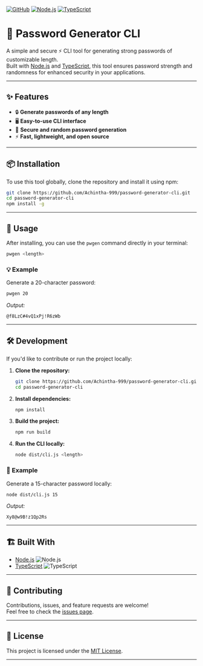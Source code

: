 [![GitHub](https://img.shields.io/badge/GitHub-Repo-blue?logo=github)](https://github.com/Achintha-999/password-generator-cli)
[![Node.js](https://img.shields.io/badge/Built%20With-Node.js-green?logo=node-dot-js)](https://nodejs.org/)
[![TypeScript](https://img.shields.io/badge/TypeScript-Enabled-blue?logo=typescript)](https://www.typescriptlang.org/)

# 🔑 Password Generator CLI

A simple and secure ⚡️ CLI tool for generating strong passwords of customizable length.  
Built with [Node.js](https://nodejs.org/) and [TypeScript](https://www.typescriptlang.org/), this tool ensures password strength and randomness for enhanced security in your applications.

---

## ✨ Features

- 🔒 **Generate passwords of any length**
- 🖥️ **Easy-to-use CLI interface**
- 🎲 **Secure and random password generation**
- ⚡ **Fast, lightweight, and open source**

---

## 📦 Installation

To use this tool globally, clone the repository and install it using npm:

```bash
git clone https://github.com/Achintha-999/password-generator-cli.git
cd password-generator-cli
npm install -g
```

---

## 🚀 Usage

After installing, you can use the `pwgen` command directly in your terminal:

```bash
pwgen <length>
```

### 💡 Example

Generate a 20-character password:

```bash
pwgen 20
```
_Output:_
```
@f8LzC#4vQ1xPj!R6zWb
```

---

## 🛠️ Development

If you'd like to contribute or run the project locally:

1. **Clone the repository:**

    ```bash
    git clone https://github.com/Achintha-999/password-generator-cli.git
    cd password-generator-cli
    ```

2. **Install dependencies:**

    ```bash
    npm install
    ```

3. **Build the project:**

    ```bash
    npm run build
    ```

4. **Run the CLI locally:**

    ```bash
    node dist/cli.js <length>
    ```

### 🧪 Example

Generate a 15-character password locally:

```bash
node dist/cli.js 15
```
_Output:_
```
Xy8@w9B!z1Qp2Rs
```

---

## 🏗️ Built With

- [Node.js](https://nodejs.org/) ![Node.js](https://img.shields.io/badge/-Node.js-339933?logo=node.js&logoColor=white)
- [TypeScript](https://www.typescriptlang.org/) ![TypeScript](https://img.shields.io/badge/-TypeScript-3178c6?logo=typescript&logoColor=white)

---

## 🤝 Contributing

Contributions, issues, and feature requests are welcome!  
Feel free to check the [issues page](https://github.com/Achintha-999/password-generator-cli/issues).

---

## 📄 License

This project is licensed under the [MIT License](LICENSE).

---

